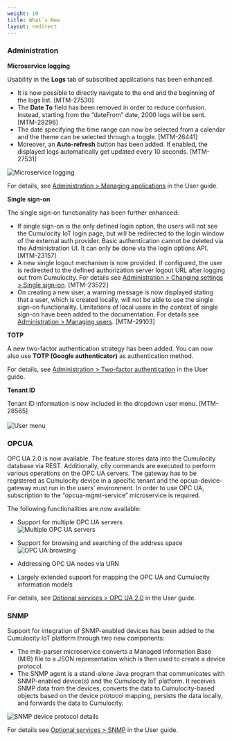 ```yaml
---
weight: 10
title: What´s New
layout: redirect
---
```


### Administration

**Microservice logging**

Usability in the **Logs** tab of subscribed applications has been enhanced.

* It is now possible to directly navigate to the end and the beginning of the logs list. [MTM-27530] 
* The **Date To** field has been removed in order to reduce confusion. Instead, starting from the “dateFrom” date, 2000 logs will be sent. [MTM-29296]
* The date specifying the time range can now be selected from a calendar and the theme can be selected through a toggle. [MTM-26441]
* Moreover, an **Auto-refresh** button has been added. If enabled, the displayed logs automatically get updated every 10 seconds. [MTM-27531]

![Microservice logging](/guides/images/Administration/admin-applications-logs.png)

For details, see [Administration > Managing applications](/guides/users-guide/administration/managing-applications) in the User guide. 


**Single sign-on**

The single sign-on functionality has been further enhanced: 

* If single sign-on is the only defined login option, the users will not see the Cumulocity IoT login page, but will be redirected to the login window of the external auth provider. Basic authentication cannot be deleted via the Administration UI. It can only be done via the login options API. [MTM-23157]
* A new single logout mechanism is now provided. If configured, the user is redirected to the defined authorization server logout URL after logging out from Cumulocity. For details see [Administration > Changing settings > Single sign-on](/guides/users-guide/administration/#single-sign-on). [MTM-23522] 
* On creating a new user, a warning message is now displayed stating that a user, which is created locally, will not be able to use the single sign-on functionality. Limitations of local users in the context of single sign-on have been added to the documentation. For details see [Administration > Managing users](/guides/users-guide/administration/#managing-users). [MTM-29103]

**TOTP**

A new two-factor authentication strategy has been added. You can now also use **TOTP (Google authenticator)** as authentication method. 

For details, see [Administration > Two-factor authentication](/guides/users-guide/administration/#tfa) in the User guide.


**Tenant ID**

Tenant ID information is now included in the dropdown user menu. [MTM-28565]
<br><br>![User menu](/guides/images/Administration/administration-user-menu.png)


### OPCUA

OPC UA 2.0 is now available. The feature stores data into the Cumulocity database via REST. Additionally, c8y commands are executed to perform various operations on the OPC UA servers. The gateway has to be registered as Cumulocity device in a specific tenant and the opcua-device-gateway must run in the users’ environment. In order to use OPC UA, subscription to the “opcua-mgmt-service” microservice is required. 

The following functionalities are now available:

* Support for multiple OPC UA servers
<br>![Multiple OPC UA servers](/guides/images/release-notes/opcua1.png)

* Support for browsing and searching of the address space
<br>![OPC UA browsing](/guides/images/release-notes/opcua2.png)
* Addressing OPC UA nodes via URN
* Largely extended support for mapping the OPC UA and Cumulocity information models

For details, see [Optional services > OPC UA 2.0](/guides/users-guide/optional-services/opc-ua) in the User guide. 

### SNMP

Support for integration of SNMP-enabled devices has been added to the Cumulocity IoT platform through two new components: 

* The mib-parser microservice converts a Managed Information Base (MIB) file to a JSON representation which is then used to create a device protocol.
* The SNMP agent is a stand-alone Java program that communicates with SNMP-enabled device(s) and the Cumulocity IoT platform. It receives SNMP data from the devices, converts the data to Cumulocity-based objects based on the device protocol mapping, persists the data locally, and forwards the data to Cumulocity. 

![SNMP device protocol details](/guides/images/release-notes/snmp-device-protocol-detail.png)

For details see [Optional services > SNMP](/guides/users-guide/optional-services/#snmp) in the User guide.